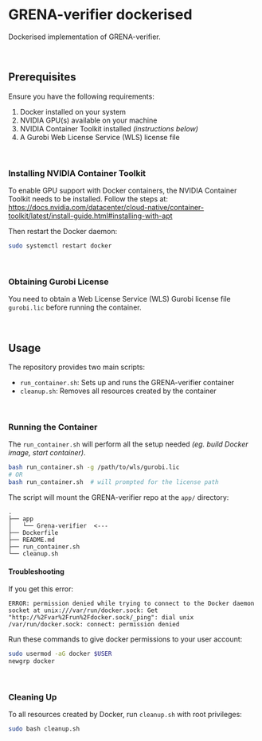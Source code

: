 # GRENA-verifier dockerised

Dockerised implementation of GRENA-verifier.

<br>

## Prerequisites

Ensure you have the following requirements:

1. Docker installed on your system
2. NVIDIA GPU(s) available on your machine
3. NVIDIA Container Toolkit installed _(instructions below)_
4. A Gurobi Web License Service (WLS) license file

<br>

### Installing NVIDIA Container Toolkit

To enable GPU support with Docker containers, the NVIDIA Container Toolkit needs to be installed. Follow the steps at: https://docs.nvidia.com/datacenter/cloud-native/container-toolkit/latest/install-guide.html#installing-with-apt

Then restart the Docker daemon:
```bash
sudo systemctl restart docker
```

<br>

### Obtaining Gurobi License

You need to obtain a Web License Service (WLS) Gurobi license file `gurobi.lic` before running the container.

<br>

## Usage

The repository provides two main scripts:

-   `run_container.sh`: Sets up and runs the GRENA-verifier container
-   `cleanup.sh`: Removes all resources created by the container

<br>

### Running the Container

The `run_container.sh` will perform all the setup needed _(eg. build Docker image, start container)_.

```bash
bash run_container.sh -g /path/to/wls/gurobi.lic
# OR
bash run_container.sh  # will prompted for the license path
```

The script will mount the GRENA-verifier repo at the `app/` directory:

```
.
├── app
│   └── Grena-verifier  <---
├── Dockerfile
├── README.md
├── run_container.sh
└── cleanup.sh
```

#### Troubleshooting

If you get this error:

```
ERROR: permission denied while trying to connect to the Docker daemon socket at unix:///var/run/docker.sock: Get "http://%2Fvar%2Frun%2Fdocker.sock/_ping": dial unix /var/run/docker.sock: connect: permission denied
```

Run these commands to give docker permissions to your user account:

```bash
sudo usermod -aG docker $USER
newgrp docker
```

<br>

### Cleaning Up

To all resources created by Docker, run `cleanup.sh` with root privileges:

```bash
sudo bash cleanup.sh
```
